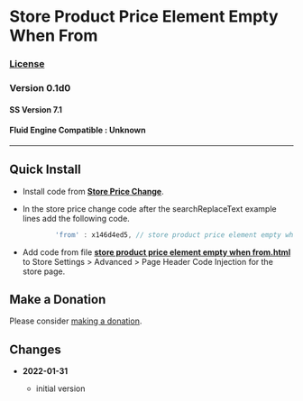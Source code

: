 # Store Product Price Element Empty When From

### [License][99]

### Version 0.1d0

#### SS Version 7.1

#### Fluid Engine Compatible : Unknown

---

## Quick Install

* Install code from
  **[Store Price Change](https://github.com/tomsWebConsulting/twcsl/tree/main/Store%20Price%20Change#store%20price%20change)**.
  
* In the store price change code after the searchReplaceText example lines add
  the following code.
  
  ```javascript
          'from' : x146d4ed5, // store product price element empty when from
  ```
  
* Add code from file
  **[store product price element empty when from.html](store%20product%20price%20element%20empty%20when%20from.html#L1)**
  to Store Settings > Advanced > Page Header Code Injection for the store page.

## Make a Donation

Please consider
[making a donation](https://github.com/tomsWebConsulting/twcsl#make-a-donation).

## Changes

<!-- * **2021-08-02**

  * fix minor documentation issues
  * bumped version to 0.1d1
  -->
* **2022-01-31**

  * initial version

[99]: https://github.com/tomsWebConsulting/twcsl/blob/main/LICENSE.txt#L1

